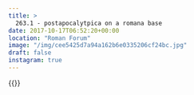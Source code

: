 ```yaml
---
title: >
  263.1 - postapocalytpica on a romana base
date: 2017-10-17T06:52:20+00:00
location: "Roman Forum"
image: "/img/cee5425d7a94a162b6e0335206cf24bc.jpg"
draft: false
instagram: true
---
```


{{<photo src="/img/cee5425d7a94a162b6e0335206cf24bc.jpg">}}
